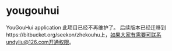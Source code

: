 yougouhui
=========

YouGouHui application
此项目已经不再维护了。
后续版本已经迁移到https://bitbucket.org/seekon/zhekouhu上，如果大家有需要可联系undyliu@126.com开通权限。
